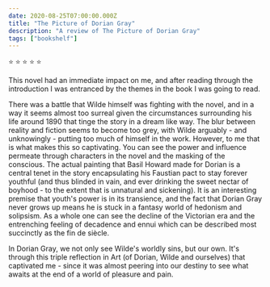```yaml
---    
date: 2020-08-25T07:00:00.000Z
title: "The Picture of Dorian Gray"
description: "A review of The Picture of Dorian Gray"
tags: ["bookshelf"]
---   
```

⭐ ⭐ ⭐ ⭐ ⭐ 

This novel had an immediate impact on me, and after reading through the introduction I was entranced by the themes in the book I was going to read.

There was a battle that Wilde himself was fighting with the novel, and in a way it seems almost too surreal given the circumstances surrounding his life around 1890 that tinge the story in a dream like way. The blur between reality and fiction seems to become too grey, with Wilde arguably - and unknowingly - putting too much of himself in the work. However, to me that is what makes this so captivating. You can see the power and influence permeate through characters in the novel and the masking of the conscious. The actual painting that Basil Howard made for Dorian is a central tenet in the story encapsulating his Faustian pact to stay forever youthful (and thus blinded in vain, and ever drinking the sweet nectar of boyhood - to the extent that is unnatural and sickening). It is an interesting premise that youth's power is in its transience, and the fact that Dorian Gray never grows up means he is stuck in a fantasy world of hedonism and solipsism. As a whole one can see the decline of the Victorian era and the entrenching feeling of decadence and ennui which can be described most succinctly as the fin de siècle.

In Dorian Gray, we not only see Wilde's worldly sins, but our own. It's through this triple reflection in Art (of Dorian, Wilde and ourselves) that captivated me - since it was almost peering into our destiny to see what awaits at the end of a world of pleasure and pain.